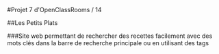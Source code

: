 #Projet 7 d'OpenClassRooms / 14

##Les Petits Plats

###Site web permettant de rechercher des recettes facilement avec des mots clés dans la barre de recherche principale ou en utilisant des tags
